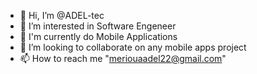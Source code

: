 - 👋 Hi, I’m @ADEL-tec
- 👀 I’m interested in Software Engeneer
- 🌱 I'm currently do Mobile Applications
- 💞️ I’m looking to collaborate on any mobile apps project
- 📫 How to reach me "meriouaadel22@gmail.com"

<!---
ADEL-tec/ADEL-tec is a ✨ special ✨ repository because its `README.md` (this file) appears on your GitHub profile.
You can click the Preview link to take a look at your changes.
--->

